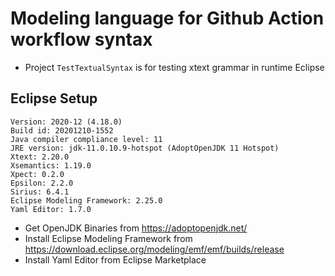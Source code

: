 # Modeling language for Github Action workflow syntax
* Project `TestTextualSyntax` is for testing xtext grammar in runtime Eclipse

## Eclipse Setup
```
Version: 2020-12 (4.18.0)
Build id: 20201210-1552
Java compiler compliance level: 11
JRE version: jdk-11.0.10.9-hotspot (AdoptOpenJDK 11 Hotspot)
Xtext: 2.20.0
Xsemantics: 1.19.0
Xpect: 0.2.0
Epsilon: 2.2.0
Sirius: 6.4.1
Eclipse Modeling Framework: 2.25.0
Yaml Editor: 1.7.0
```
* Get OpenJDK Binaries from
  https://adoptopenjdk.net/
*  Install Eclipse Modeling Framework from
  https://download.eclipse.org/modeling/emf/emf/builds/release
* Install Yaml Editor from Eclipse Marketplace